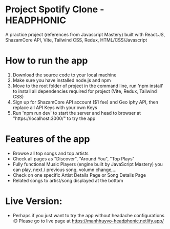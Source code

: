 # Project Spotify Clone - HEADPHONIC
A practice project (references from Javascript Mastery) built with React.JS, ShazamCore API, Vite, Tailwind CSS, Redux, HTML/CSS/Javascript

# How to run the app
1. Download the source code to your local machine
2. Make sure you have installed node.js and npm
3. Move to the root folder of project in the command line, run 'npm install' to install all dependencies required for project (Vite, Redux, Tailwind CSS)
4. Sign up for ShazamCore API account ($1 fee) and Geo iphy API, then replace all API Keys with your own Keys
5. Run 'npm run dev' to start the server and head to browser at "https://localhost:3000/" to try the app

# Features of the app
- Browse all top songs and top artists
- Check all pages as "Discover", "Around You", "Top Plays"
- Fully functional Music Players (engine built by JavaScript Mastery) you can play, next / previous song, volumn change,...
- Check on one specific Artist Details Page or Song Details Page
- Related songs to artist/song displayed at the bottom

# Live Version:
- Perhaps if you just want to try the app without headache configurations :D Please go to live page at https://manhhuyvo-headphonic.netlify.app/
